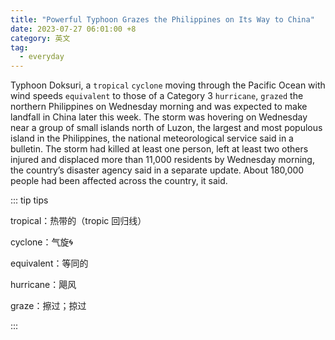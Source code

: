 ```yaml
---
title: "Powerful Typhoon Grazes the Philippines on Its Way to China"
date: 2023-07-27 06:01:00 +8
category: 英文
tag:
  - everyday
---
```


Typhoon Doksuri, a `tropical` `cyclone` moving through the Pacific Ocean with wind speeds `equivalent` to those of a Category 3 `hurricane`, `grazed` the northern Philippines on Wednesday morning and was expected to make landfall in China later this week. The storm was hovering on Wednesday near a group of small islands north of Luzon, the largest and most populous island in the Philippines, the national meteorological service said in a bulletin. The storm had killed at least one person, left at least two others injured and displaced more than 11,000 residents by Wednesday morning, the country’s disaster agency said in a separate update. About 180,000 people had been affected across the country, it said.

::: tip tips

tropical：热带的（tropic 回归线）

cyclone：气旋🌀

equivalent：等同的

hurricane：飓风

graze：擦过；掠过

:::
